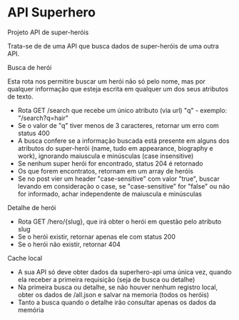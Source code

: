 # API Superhero

Projeto API de super-heróis

Trata-se de de uma API que busca dados de super-heróis de uma outra API.


Busca de herói

Esta rota nos permitire buscar um herói não só pelo nome, mas por qualquer informação que esteja escrita em qualquer um dos seus atributos de texto.
- Rota GET /search que recebe um único atributo (via url) "q" - exemplo: "/search?q=hair"
- Se o valor de "q" tiver menos de 3 caracteres, retornar um erro com status 400
- A busca confere se a informação buscada está presente em alguns dos atributos do super-herói (name, tudo em appearance, biography e work), ignorando maiuscula e minúsculas (case insensitive)
- Se nenhum super herói for encontrado, status 204 é retornado
- Os que forem encontratos, retornam em um array de heróis
- Se no post vier um header "case-sensitive" com valor "true", buscar levando em consideração o case, se "case-sensitive" for "false" ou não for informado, achar independente de maiuscula e minúsculas

Detalhe de herói
- Rota GET /hero/{slug}, que irá obter o herói em questão pelo atributo slug
- Se o herói existir, retornar apenas ele com status 200
- Se o herói não existir, retornar 404

Cache local
- A sua API só deve obter dados da superhero-api uma única vez, quando ela receber a primeira requisição (seja de busca ou detalhe)
- Na primeira busca ou detalhe, se não houver nenhum registro local, obter os dados de /all.json e salvar na memoria (todos os heróis)
- Tanto a busca quando o detalhe irão consultar apenas os dados da memória

